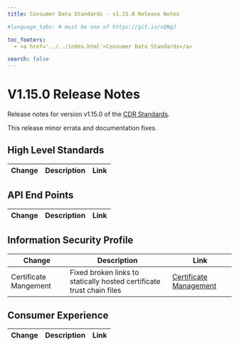 ```yaml
---
title: Consumer Data Standards - v1.15.0 Release Notes

#language_tabs: # must be one of https://git.io/vQNgJ

toc_footers:
  - <a href='../../index.html'>Consumer Data Standards</a>

search: false
---
```


# V1.15.0 Release Notes
Release notes for version v1.15.0 of the [CDR Standards](../../index.html).

This release minor errata and documentation fixes.

## High Level Standards

|Change|Description|Link|
|------|-----------|----|


## API End Points

|Change|Description|Link|
|------|-----------|----|

## Information Security Profile

|Change|Description|Link|
|------|-----------|----|
| Certificate Mangement | Fixed broken links to statically hosted certificate trust chain files | [Certificate Management](../../#certificate-management)|

## Consumer Experience

|Change|Description|Link|
|------|-----------|----|

